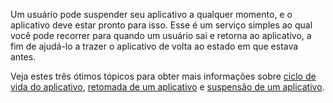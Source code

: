 ﻿Um usuário pode suspender seu aplicativo a qualquer momento, e o aplicativo deve estar pronto para isso. Esse é um serviço simples ao qual você pode recorrer para quando um usuário sai e retorna ao aplicativo, a fim de ajudá-lo a trazer o aplicativo de volta ao estado em que estava antes.

Veja estes três ótimos tópicos para obter mais informações sobre [ciclo de vida do aplicativo](https://docs.microsoft.com/windows/uwp/launch-resume/app-lifecycle), [retomada de um aplicativo](https://docs.microsoft.com/windows/uwp/launch-resume/resume-an-app) e [suspensão de um aplicativo](https://docs.microsoft.com/windows/uwp/launch-resume/suspend-an-app).
